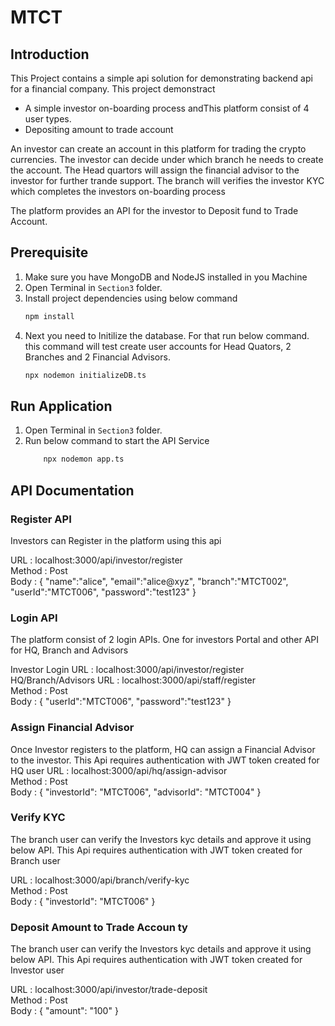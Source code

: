 # MTCT

## Introduction
This Project contains a simple api solution for demonstrating backend api for a financial company. This project demonstract 
- A simple investor on-boarding process andThis platform consist of 4 user types. 
- Depositing amount to trade account

An investor can create an account in this platform for trading the crypto currencies. The investor can decide under which branch he needs to create the account. The Head quartors will assign the financial advisor to the investor for further trande support. The branch will verifies the investor KYC which completes the investors on-boarding process

The platform provides an API for the investor to Deposit fund to Trade Account.

## Prerequisite
1. Make sure you have MongoDB and NodeJS installed in you Machine
2. Open Terminal in `Section3` folder.
3. Install project dependencies using below command
    ```bash
    npm install
    ```
4. Next you need to Initilize the database. For that run below command. this command will test create user accounts for Head Quators, 2 Branches and 2 Financial Advisors.
    ```bash
    npx nodemon initializeDB.ts
    ```

## Run Application
1. Open Terminal in `Section3` folder.
2. Run below command to start the API Service
    ```bash
        npx nodemon app.ts
    ```

## API Documentation
### Register API
Investors can Register in the platform using this api

URL : localhost:3000/api/investor/register 
<br>
Method : Post
<br>
Body : {
    "name":"alice", 
    "email":"alice@xyz", 
    "branch":"MTCT002", 
    "userId":"MTCT006", 
    "password":"test123"
}

### Login API
The platform consist of 2 login APIs. One for investors Portal and other API for HQ, Branch and Advisors

Investor Login URL : localhost:3000/api/investor/register 
HQ/Branch/Advisors URL : localhost:3000/api/staff/register 
<br>
Method : Post
<br>
Body : {
    "userId":"MTCT006", 
    "password":"test123"
}

### Assign Financial Advisor
Once Investor registers to the platform, HQ can assign a Financial Advisor to the investor. This Api requires authentication with JWT token created for HQ user
URL : localhost:3000/api/hq/assign-advisor
<br>
Method : Post
<br>
Body : {
    "investorId": "MTCT006",
    "advisorId": "MTCT004"
}


### Verify KYC
The branch user can verify the Investors kyc details and approve it using below API. This Api requires authentication with JWT token created for Branch user

URL : localhost:3000/api/branch/verify-kyc
<br>
Method : Post
<br>
Body : {
    "investorId": "MTCT006"
}

### Deposit Amount to Trade Accoun ty
The branch user can verify the Investors kyc details and approve it using below API. This Api requires authentication with JWT token created for Investor user

URL : localhost:3000/api/investor/trade-deposit
<br>
Method : Post
<br>
Body : {
    "amount": "100"
}



